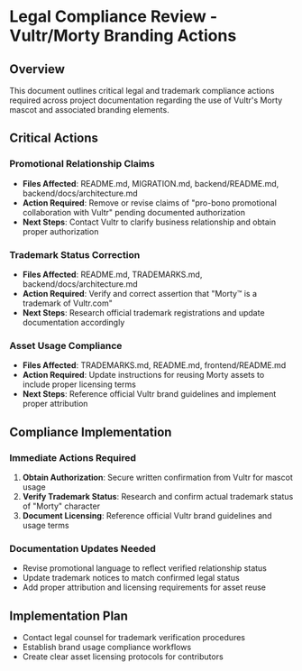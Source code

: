 # Legal Compliance Review - Vultr/Morty Branding Actions

## Overview
This document outlines critical legal and trademark compliance actions required across project documentation regarding the use of Vultr's Morty mascot and associated branding elements.

## Critical Actions

### Promotional Relationship Claims
- **Files Affected**: README.md, MIGRATION.md, backend/README.md, backend/docs/architecture.md
- **Action Required**: Remove or revise claims of "pro-bono promotional collaboration with Vultr" pending documented authorization
- **Next Steps**: Contact Vultr to clarify business relationship and obtain proper authorization

### Trademark Status Correction
- **Files Affected**: README.md, TRADEMARKS.md, backend/docs/architecture.md  
- **Action Required**: Verify and correct assertion that "Morty™ is a trademark of Vultr.com"
- **Next Steps**: Research official trademark registrations and update documentation accordingly

### Asset Usage Compliance
- **Files Affected**: TRADEMARKS.md, README.md, frontend/README.md
- **Action Required**: Update instructions for reusing Morty assets to include proper licensing terms
- **Next Steps**: Reference official Vultr brand guidelines and implement proper attribution

## Compliance Implementation

### Immediate Actions Required
1. **Obtain Authorization**: Secure written confirmation from Vultr for mascot usage
2. **Verify Trademark Status**: Research and confirm actual trademark status of "Morty" character
3. **Document Licensing**: Reference official Vultr brand guidelines and usage terms

### Documentation Updates Needed
- Revise promotional language to reflect verified relationship status
- Update trademark notices to match confirmed legal status
- Add proper attribution and licensing requirements for asset reuse

## Implementation Plan
- Contact legal counsel for trademark verification procedures
- Establish brand usage compliance workflows
- Create clear asset licensing protocols for contributors